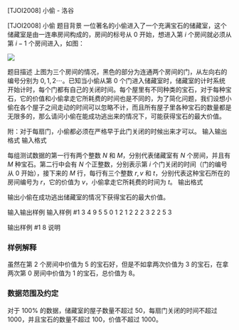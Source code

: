 



[TJOI2008] 小偷 - 洛谷














[TJOI2008] 小偷
题目背景
一位著名的小偷进入了一个充满宝石的储藏室，这个储藏室是由一连串房间构成的，房间的标号从 $0$ 开始，想进入第 $i$ 个房间就必须从第 $i-1$ 个房间进入，如图：

![](https://cdn.luogu.com.cn/upload/pic/6100.png)

题目描述
上图为三个房间的情况，黑色的部分为连通两个房间的门，从左向右的编号分别为 $0,1,2\cdots$。已知当小偷从第 $0$ 个门进入储藏室时，储藏室的计时系统开始计时，每个门都有自己的关闭时间。每个屋里有不同种类的宝石，对于每种宝石，它的价值和小偷拿走它所耗费的时间也是不同的，为了简化问题，我们设想小偷在各个屋子之间走动的时间可以忽略不计，而且所有屋子里各种宝石的数量都是无限多的，那么请问小偷在能成功逃出来的情况下，可能获得宝石的最大价值。

附：对于每扇门，小偷都必须在严格早于此门关闭的时候出来才可以。
输入输出格式
输入格式

每组测试数据的第一行有两个整数 $N$ 和 $M$，分别代表储藏室有 $N$ 个房间，并且有 $M$ 种宝石。第二行中会有 $N$ 个正整数，分别表示第 $i$ 个门关闭的时间（门的编号从 $0$ 开始），接下来的 $M$ 行，每行有三个整数 $r,v$ 和 $t$，分别代表这种宝石所在的房间编号为 $r$，它的价值为 $v$，小偷拿走它所耗费的时间为 $t$。
输出格式

输出小偷在成功逃出储藏室的情况下获得宝石的最大价值。

输入输出样例
输入样例 #1
3 4
9 5 5
0 1 2
1 2 2
2 3 2
2 5 3

输出样例 #1
8
说明
### 样例解释

虽然在第 $2$ 个房间中价值为 $5$ 的宝石好，但是不如拿两次价值为 $3$ 的宝石，在拿两次第 $0$ 房间中价值为 $1$ 的宝石，总价值为 $8$。

### 数据范围及约定

对于 $100\%$ 的数据，储藏室的屋子数量不超过 $50$，每扇门关闭的时间不超过 $1000$，并且宝石的数量不超过 $100$，价值不超过 $1000$。






